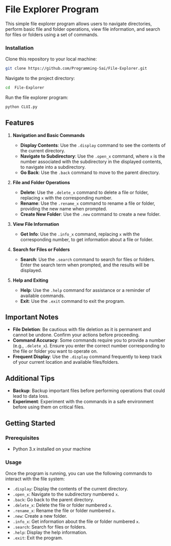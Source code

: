 
# File Explorer Program

This simple file explorer program allows users to navigate directories, perform basic file and folder operations, view file information, and search for files or folders using a set of commands.

### Installation

Clone this repository to your local machine:
```sh
git clone https://github.com/Programming-Sai/File-Explorer.git
```

Navigate to the project directory:
```sh
cd  File-Explorer
```

Run the file explorer program:
```sh
python CLUI.py
```

## Features

1. **Navigation and Basic Commands**
   - **Display Contents**: Use the `.display` command to see the contents of the current directory.
   - **Navigate to Subdirectory**: Use the `.open_x` command, where `x` is the number associated with the subdirectory in the displayed contents, to navigate into a subdirectory.
   - **Go Back**: Use the `.back` command to move to the parent directory.

2. **File and Folder Operations**
   - **Delete**: Use the `.delete_x` command to delete a file or folder, replacing `x` with the corresponding number.
   - **Rename**: Use the `.rename_x` command to rename a file or folder, providing the new name when prompted.
   - **Create New Folder**: Use the `.new` command to create a new folder.

3. **View File Information**
   - **Get Info**: Use the `.info_x` command, replacing `x` with the corresponding number, to get information about a file or folder.

4. **Search for Files or Folders**
   - **Search**: Use the `.search` command to search for files or folders. Enter the search term when prompted, and the results will be displayed.

5. **Help and Exiting**
   - **Help**: Use the `.help` command for assistance or a reminder of available commands.
   - **Exit**: Use the `.exit` command to exit the program.

## Important Notes

- **File Deletion**: Be cautious with file deletion as it is permanent and cannot be undone. Confirm your actions before proceeding.
- **Command Accuracy**: Some commands require you to provide a number (e.g., `.delete_x`). Ensure you enter the correct number corresponding to the file or folder you want to operate on.
- **Frequent Display**: Use the `.display` command frequently to keep track of your current location and available files/folders.

## Additional Tips

- **Backup**: Backup important files before performing operations that could lead to data loss.
- **Experiment**: Experiment with the commands in a safe environment before using them on critical files.

## Getting Started

### Prerequisites

- Python 3.x installed on your machine


### Usage

Once the program is running, you can use the following commands to interact with the file system:

- `.display`: Display the contents of the current directory.
- `.open_x`: Navigate to the subdirectory numbered `x`.
- `.back`: Go back to the parent directory.
- `.delete_x`: Delete the file or folder numbered `x`.
- `.rename_x`: Rename the file or folder numbered `x`.
- `.new`: Create a new folder.
- `.info_x`: Get information about the file or folder numbered `x`.
- `.search`: Search for files or folders.
- `.help`: Display the help information.
- `.exit`: Exit the program.
